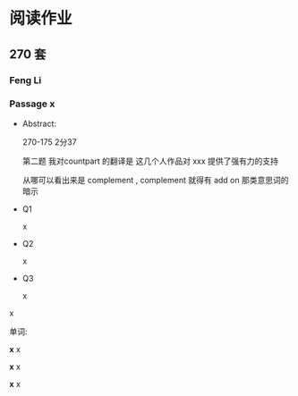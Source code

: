 # 阅读作业

## 270 套

### Feng Li

### Passage x

- Abstract:

  270-175 2分37

  第二题 我对countpart 的翻译是  这几个人作品对 xxx 提供了强有力的支持

  从哪可以看出来是 complement  , complement 就得有 add on 那类意思词的暗示

- Q1

  x

- Q2

  x

- Q3

  x

x

单词:

**x** x

**x** x

**x** x